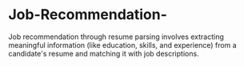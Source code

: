 # Job-Recommendation-
Job recommendation through resume parsing involves extracting meaningful information (like education, skills, and experience) from a candidate's resume and matching it with job descriptions.

